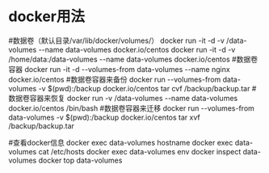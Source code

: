 # docker用法

#数据卷（默认目录/var/lib/docker/volumes/）
docker run -it -d -v /data-volumes --name data-volumes docker.io/centos 
docker run -it -d -v /home/data:/data-volumes --name data-volumes docker.io/centos 
#数据卷容器
docker run -it -d --volumes-from data-volumes --name nginx docker.io/centos
#数据卷容器来备份
docker run --volumes-from data-volumes -v $(pwd):/backup docker.io/centos tar cvf /backup/backup.tar
#数据卷容器来恢复
docker run -v /data-volumes --name data-volumes docker.io/centos /bin/bash
#数据卷容器来迁移
docker run --volumes-from data-volumes -v $(pwd):/backup docker.io/centos tar xvf /backup/backup.tar

#查看docker信息
docker exec data-volumes hostname
docker exec data-volumes cat /etc/hosts
docker exec data-volumes env
docker inspect data-volumes
docker top data-volumes 
